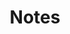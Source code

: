 ---
title: "Notes"  # Add a page title.
slug: "physics-chemistry-notes"
summary: "Physics and Chemistry Notes"  # Add a page description.
type: "widget_page"  # Page type is a Widget Page
---